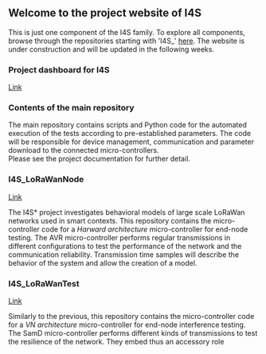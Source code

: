 ## Welcome to the project website of I4S

This is just one component of the I4S family. To explore all components, browse through the repositories starting with 'I4S_' [here](https://github.com/flhofer/).
The website is under construction and will be updated in the following weeks.


### Project dashboard for I4S

[Link](https://github.com/users/flhofer/projects/1)

### Contents of the main repository

The main repository contains scripts and Python code for the automated execution of the tests according to pre-established parameters. The code will be responsible for device management, communication and parameter download to the connected micro-controllers.  
Please see the project documentation for further detail.

### I4S_LoRaWanNode

[Link](https://github.com/flhofer/I4S_LoRaWanNode)

The I4S* project investigates behavioral models of large scale LoRaWan networks used in smart contexts. This repository contains the micro-controller code for a _Harward architecture_ micro-controller for end-node testing. The AVR micro-controller performs regular transmissions in different configurations to test the performance of the network and the communication reliability. Transmission time samples will describe the behavior of the system and allow the creation of a model.

### I4S_LoRaWanTest

[Link](https://github.com/flhofer/I4S_LoRaWanTest)

Similarly to the previous, this repository contains the micro-controller code for a _VN architecture_ micro-controller for end-node interference testing. The SamD micro-controller performs different kinds of transmissions to test the resilience of the network. They embed thus an accessory role